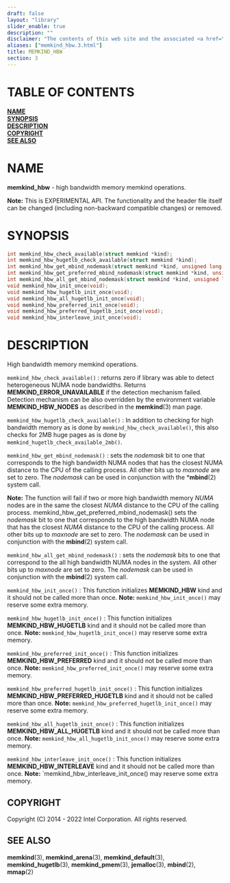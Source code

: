 ```yaml
---
draft: false
layout: "library"
slider_enable: true
description: ""
disclaimer: "The contents of this web site and the associated <a href=\"https://github.com/memkind\">GitHub repositories</a> are BSD-licensed open source."
aliases: ["memkind_hbw.3.html"]
title: MEMKIND_HBW
section: 3
---
```


[comment]: <> (SPDX-License-Identifier: BSD-2-Clause)
[comment]: <> (Copyright 2014-2022, Intel Corporation)

[comment]: <> (memkind_hbw.3 -- man page for memkind_hbw)

# TABLE OF CONTENTS #

[**NAME**](#name)\
[**SYNOPSIS**](#synopsis)\
[**DESCRIPTION**](#description)\
[**COPYRIGHT**](#copyright)\
[**SEE ALSO**](#see-also)


# NAME #

**memkind_hbw** - high bandwidth memory memkind operations.

**Note:** This is EXPERIMENTAL API. The functionality and the header file itself can be changed (including non-backward compatible changes) or removed.

# SYNOPSIS #

```c
int memkind_hbw_check_available(struct memkind *kind);
int memkind_hbw_hugetlb_check_available(struct memkind *kind);
int memkind_hbw_get_mbind_nodemask(struct memkind *kind, unsigned long *nodemask, unsigned long maxnode);
int memkind_hbw_get_preferred_mbind_nodemask(struct memkind *kind, unsigned long *nodemask, unsigned long maxnode);
int memkind_hbw_all_get_mbind_nodemask(struct memkind *kind, unsigned long *nodemask, unsigned long maxnode);
void memkind_hbw_init_once(void);
void memkind_hbw_hugetlb_init_once(void);
void memkind_hbw_all_hugetlb_init_once(void);
void memkind_hbw_preferred_init_once(void);
void memkind_hbw_preferred_hugetlb_init_once(void);
void memkind_hbw_interleave_init_once(void);
```

# DESCRIPTION #

High bandwidth memory memkind operations.

`memkind_hbw_check_available()`
:   returns zero if library was able to detect heterogeneous NUMA node bandwidths. Returns **MEMKIND_ERROR_UNAVAILABLE** if the detection mechanism failed. Detection mechanism can be also overridden by the environment variable **MEMKIND_HBW_NODES** as described in the **memkind**(3) man page.

`memkind_hbw_hugetlb_check_available()`
:   In addition to checking for high bandwidth memory as is done by `memkind_hbw_check_available()`, this also checks for 2MB huge pages as is done by `memkind_hugetlb_check_available_2mb()`.

`memkind_hbw_get_mbind_nodemask()`
:   sets the *nodemask* bit to one that corresponds to the high bandwidth NUMA nodes that has the closest NUMA distance to the CPU of the calling process. All other bits up to *maxnode* are set to zero. The *nodemask* can be used in conjunction with the ***mbind**(2)  system call.

**Note:** The function will fail if two or more high bandwidth memory *NUMA* nodes are in the same the closest *NUMA* distance to the CPU of the calling process. memkind_hbw_get_preferred_mbind_nodemask() sets the *nodemask* bit to one that corresponds to the high bandwidth NUMA node that has the closest *NUMA* distance to the CPU of the calling process. All other bits up to *maxnode* are set to zero. The *nodemask* can be used in conjunction with the **mbind**(2) system call.

`memkind_hbw_all_get_mbind_nodemask()`
:   sets the *nodemask* bits to one that correspond to the all high bandwidth NUMA nodes in the system. All other bits up to *maxnode* are set to zero. The *nodemask* can be used in conjunction with the **mbind**(2) system call.

`memkind_hbw_init_once()`
:   This function initializes **MEMKIND_HBW** kind and it should not be called more than once. **Note:** `memkind_hbw_init_once()` may reserve some extra memory.

`memkind_hbw_hugetlb_init_once()`
:   This function initializes **MEMKIND_HBW_HUGETLB** kind and it should not be called more than once. **Note:** `memkind_hbw_hugetlb_init_once()` may reserve some extra memory.

`memkind_hbw_preferred_init_once()`
:   This function initializes **MEMKIND_HBW_PREFERRED** kind and it should not be called more than once. **Note:** `memkind_hbw_preferred_init_once()` may reserve some extra memory.

`memkind_hbw_preferred_hugetlb_init_once()`
:   This function initializes **MEMKIND_HBW_PREFERRED_HUGETLB** kind and it should not be called more than once. **Note:** `memkind_hbw_preferred_hugetlb_init_once()` may reserve some extra memory.

`memkind_hbw_all_hugetlb_init_once()`
:   This function initializes **MEMKIND_HBW_ALL_HUGETLB** kind and it should not be called more than once. **Note:** `memkind_hbw_all_hugetlb_init_once()` may reserve some extra memory.

`memkind_hbw_interleave_init_once()`
:   This function initializes **MEMKIND_HBW_INTERLEAVE** kind and it should not be called more than once. **Note:** `memkind_hbw_interleave_init_once() may reserve some extra memory.

## COPYRIGHT ##

Copyright (C) 2014 - 2022 Intel Corporation. All rights reserved.

## SEE ALSO ##

**memkind**(3), **memkind_arena**(3), **memkind_default**(3), **memkind_hugetlb**(3), **memkind_pmem**(3), **jemalloc**(3), **mbind**(2), **mmap**(2)
